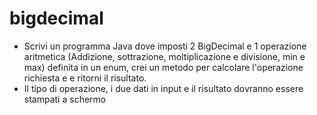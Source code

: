 # bigdecimal
- Scrivi un programma Java dove imposti 2 BigDecimal e 1 operazione aritmetica (Addizione, sottrazione, moltiplicazione e divisione, min e max) definita in un enum, crei un metodo per calcolare l'operazione richiesta e e ritorni il risultato.
- Il tipo di operazione, i due dati in input e il risultato dovranno essere stampati a schermo
